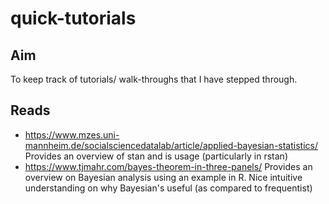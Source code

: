 # quick-tutorials

## Aim

To keep track of tutorials/ walk-throughs that I have stepped through.

## Reads

- https://www.mzes.uni-mannheim.de/socialsciencedatalab/article/applied-bayesian-statistics/
Provides an overview of stan and is usage (particularly in rstan)
- https://www.tjmahr.com/bayes-theorem-in-three-panels/
Provides an overview on Bayesian analysis using an example in R. Nice intuitive understanding on why Bayesian's useful (as compared to frequentist)